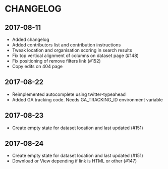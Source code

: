 # CHANGELOG

## 2017-08-11

* Added changelog
* Added contributors list and contribution instructions
* Tweak location and organisation scoring in search results
* Fix top vertical alignment of columns on dataset page (#148)
* Fix positioning of remove filters link (#152)
* Copy edits on 404 page

## 2017-08-22

* Reimplemented autocomplete using twitter-typeahead
* Added GA tracking code. Needs GA_TRACKING_ID environment variable

## 2017-08-23

* Create empty state for dataset location and last updated (#151)

## 2017-08-24

* Create empty state for dataset location and last updated (#151)
* Download or View depending if link is HTML or other (#147)
